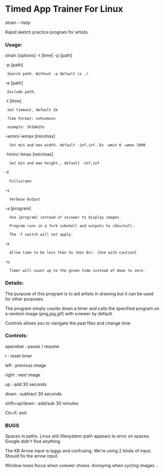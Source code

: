 # Timed App Trainer For Linux

strain --help

Rapid sketch practice program for artists.

### Usage:

 strain [options] -t [time] -p [path]

   -p [path]

     Search path. Without -p default is ./

   -e [path]

     Exclude path.

   -t [time]

     Set timeout, default 2m

     Time Format: xxhxxmxxs

     example: 2h10m15s

   -wmin/-wmax [min/max]

      Set min and max width. default -inf,inf. Ex -wmin 0 -wmax 1000

   -hmin/-hmax [min/max]

      Set min and max height., default -inf,inf

   -f

      Fullscreen

   -v

      Verbose Output

  -a [program]

      Use [program] instead of xviewer to display images.

      Program runs in a fork subshell and outputs to /dev/null.

      The -f switch will not apply.

  -x

      Allow time to be less than 5s (min 0s). [Use with caution]

  -u

      Timer will count up to the given time instead of down to zero.



### Details:

   The purpose of this program is to aid artists in drawing but it can be used for other purposes. 

   The program simply counts down a timer and calls the specified program on a random image (png,jpg,gif) with xviewer by default.
   
   Controls allows you to navigate the past files and change time

### Controls:

   spacebar : pause / resume

   r : reset timer

   left : previous image

   right : next image

   up : add 30 seconds

   down : subtract 30 seconds

   shift+up/down : add/sub 30 minutes

   Ctr+X:  exit.

### BUGS

   Spaces in paths. Linux std::filesystem::path appears to error on spaces. Google didn't find anything.

   The KB Arrow input is laggy and confusing. We're using 2 kinds of input. Should fix the arrow input.

   Window loses focus when xviewer shows. Annoying when cycling images ..
